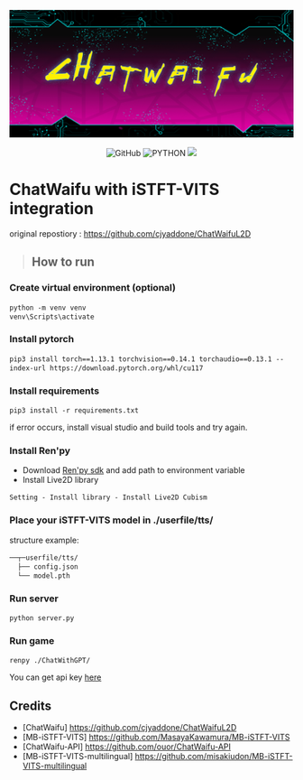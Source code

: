 ![cover](readme/cyberchat.png)

<p align="center">
	<img alt="GitHub" src="https://img.shields.io/github/license/cjyaddone/ChatWaifu?color=red">
	<img src="https://img.shields.io/badge/Python-3.7|8|9|10-green" alt="PYTHON" >
  	<a href="https://app.fossa.com/projects/git%2Bgithub.com%2Fcjyaddone%2FChatWaifu?ref=badge_small" alt="FOSSA Status"><img src="https://app.fossa.com/api/projects/git%2Bgithub.com%2Fcjyaddone%2FChatWaifu.svg?type=small"/></a>
</p>

# ChatWaifu with iSTFT-VITS integration
original repostiory : https://github.com/cjyaddone/ChatWaifuL2D
> ## How to run
### Create virtual environment (optional)
```
python -m venv venv
venv\Scripts\activate
```
### Install pytorch
```
pip3 install torch==1.13.1 torchvision==0.14.1 torchaudio==0.13.1 --index-url https://download.pytorch.org/whl/cu117
```
### Install requirements
```
pip3 install -r requirements.txt
```
if error occurs, install visual studio and build tools and try again.

### Install Ren'py
- Download [Ren'py sdk](https://www.renpy.org/latest.html) and add path to environment variable
- Install Live2D library
```
Setting - Install library - Install Live2D Cubism
```

### Place your iSTFT-VITS model in ./userfile/tts/
structure example:
```
──┬─userfile/tts/
  ├── config.json
  └── model.pth
```

### Run server
```
python server.py
```

### Run game
```
renpy ./ChatWithGPT/
```
You can get api key [here](https://platform.openai.com/account/api-keys)

## Credits
- [ChatWaifu] https://github.com/cjyaddone/ChatWaifuL2D
- [MB-iSTFT-VITS] https://github.com/MasayaKawamura/MB-iSTFT-VITS
- [ChatWaifu-API] https://github.com/ouor/ChatWaifu-API
- [MB-iSTFT-VITS-multilingual] https://github.com/misakiudon/MB-iSTFT-VITS-multilingual
